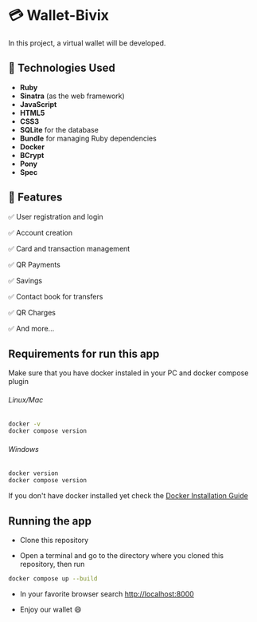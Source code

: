 # 💳 Wallet-Bivix

In this project, a virtual wallet will be developed.

## 🚀 Technologies Used

- **Ruby**
- **Sinatra** (as the web framework)
- **JavaScript**
- **HTML5**
- **CSS3**
- **SQLite** for the database
- **Bundle** for managing Ruby dependencies
- **Docker**
- **BCrypt**
- **Pony**
- **Spec**

## 📌 Features

✅ User registration and login

✅ Account creation

✅ Card and transaction management

:white_check_mark: QR Payments

:white_check_mark: Savings

:white_check_mark: Contact book for transfers

:white_check_mark: QR Charges

:white_check_mark: And more...

## Requirements for run this app

Make sure that you have docker instaled in your PC and docker compose plugin

###### Linux/Mac
```bash
docker -v
docker compose version
```

###### Windows
```bash
docker version
docker compose version
```



If you don't have docker installed yet check the [Docker Installation Guide](https://docs.docker.com/engine/)

## Running the app

- Clone this repository

- Open a terminal and go to the directory where you cloned this repository, then run 
```bash
docker compose up --build 
```

- In your favorite browser search [http://localhost:8000](http://localhost:8000)

- Enjoy our wallet :smile:
